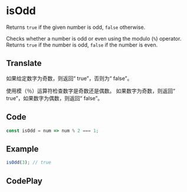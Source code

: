 # isOdd

Returns `true` if the given number is odd, `false` otherwise.

Checks whether a number is odd or even using the modulo (`%`) operator.
Returns `true` if the number is odd, `false` if the number is even.

## Translate

如果给定数字为奇数，则返回“ true”，否则为“ false”。

使用模（％）运算符检查数字是奇数还是偶数。
如果数字为奇数，则返回“ true”，如果数字为偶数，则返回“ false”。

## Code

```js
const isOdd = num => num % 2 === 1;
```

## Example

```js
isOdd(3); // true
```

## CodePlay

<template>
  <code-play codeplay-id="" />
</template>
